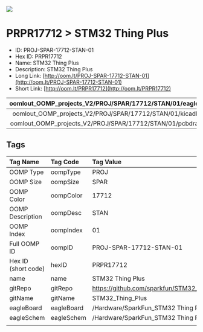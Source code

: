 


  
![][im]
# PRPR17712 > STM32 Thing Plus

- ID: PROJ-SPAR-17712-STAN-01
- Hex ID: PRPR17712
- Name: STM32 Thing Plus
- Description: STM32 Thing Plus
- Long Link: [http://oom.lt/PROJ-SPAR-17712-STAN-01](http://oom.lt/PROJ-SPAR-17712-STAN-01)
- Short Link: [http://oom.lt/PRPR17712](http://oom.lt/PRPR17712)
  

|oomlout_OOMP_projects_V2/PROJ/SPAR/17712/STAN/01/eagleImage.png|oomlout_OOMP_projects_V2/PROJ/SPAR/17712/STAN/01/eagleSchemImage.png|oomlout_OOMP_projects_V2/PROJ/SPAR/17712/STAN/01/kicadPcb3dFront.png|oomlout_OOMP_projects_V2/PROJ/SPAR/17712/STAN/01/kicadPcb3dBack.png|
| :---: | :---: | :---: | :---: |
|oomlout_OOMP_projects_V2/PROJ/SPAR/17712/STAN/01/kicadPcb3d.png|oomlout_OOMP_projects_V2/PROJ/SPAR/17712/STAN/01/bomBack.png|oomlout_OOMP_projects_V2/PROJ/SPAR/17712/STAN/01/bomFront.png|oomlout_OOMP_projects_V2/PROJ/SPAR/17712/STAN/01/pcbdraw.svg|
|oomlout_OOMP_projects_V2/PROJ/SPAR/17712/STAN/01/pcbdrawBack.svg||||

## Tags
  

|Tag Name|Tag Code|Tag Value|
| :--- | :--- | :--- |
|OOMP Type|oompType|PROJ|
|OOMP Size|oompSize|SPAR|
|OOMP Color|oompColor|17712|
|OOMP Description|oompDesc|STAN|
|OOMP Index|oompIndex|01|
|Full OOMP ID|oompID|PROJ-SPAR-17712-STAN-01|
|Hex ID (short code)|hexID|PRPR17712|
|name|name|STM32 Thing Plus|
|gitRepo|gitRepo|https://github.com/sparkfun/STM32_Thing_Plus|
|gitName|gitName|STM32_Thing_Plus|
|eagleBoard|eagleBoard|/Hardware/SparkFun_STM32 Thing Plus.brd|
|eagleSchem|eagleSchem|/Hardware/SparkFun_STM32 Thing Plus.sch|
||||



[im]: PROJ/SPAR/17712/STAN/01/kicadPcb3d_450.png
